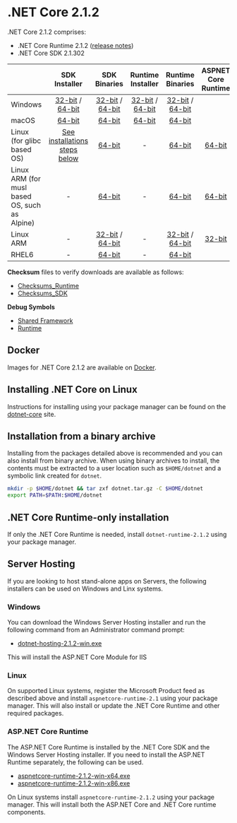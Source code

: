 # .NET Core 2.1.2

.NET Core 2.1.2 comprises:

* .NET Core Runtime 2.1.2 ([release notes](../2.1/2.1.2.md))
* .NET Core SDK 2.1.302

|         | SDK Installer                                         | SDK Binaries                                                         | Runtime Installer                                                  | Runtime Binaries                                                   | ASPNET Core Runtime |
| ------- | :---------------------------------------------------: | :-------------------------------------------------------------------:| :----------------------------------------------------------------: | :----------------------------------------------------------------: | :-----------------: |
| Windows | [32-bit](https://download.microsoft.com/download/4/0/9/40920432-3302-47a8-b13c-bbc4848ad114/dotnet-sdk-2.1.302-win-x86.exe) / [64-bit](https://download.microsoft.com/download/4/0/9/40920432-3302-47a8-b13c-bbc4848ad114/dotnet-sdk-2.1.302-win-x64.exe)  | [32-bit](https://download.microsoft.com/download/4/0/9/40920432-3302-47a8-b13c-bbc4848ad114/dotnet-sdk-2.1.302-win-x86.zip) / [64-bit](https://download.microsoft.com/download/4/0/9/40920432-3302-47a8-b13c-bbc4848ad114/dotnet-sdk-2.1.302-win-x64.zip) | [32-bit](https://download.microsoft.com/download/1/f/7/1f7755c5-934d-4638-b89f-1f4ffa5afe89/dotnet-runtime-2.1.2-win-x86.exe) / [64-bit](https://download.microsoft.com/download/1/f/7/1f7755c5-934d-4638-b89f-1f4ffa5afe89/dotnet-runtime-2.1.2-win-x64.exe) | [32-bit](https://download.microsoft.com/download/1/f/7/1f7755c5-934d-4638-b89f-1f4ffa5afe89/dotnet-runtime-2.1.2-win-x86.zip) / [64-bit](https://download.microsoft.com/download/1/f/7/1f7755c5-934d-4638-b89f-1f4ffa5afe89/dotnet-runtime-2.1.2-win-x64.zip) |
| macOS   | [64-bit](https://download.microsoft.com/download/4/0/9/40920432-3302-47a8-b13c-bbc4848ad114/dotnet-sdk-2.1.302-osx-x64.pkg)  | [64-bit](https://dotnetcli.blob.core.windows.net/dotnet/Sdk/2.1.302/dotnet-sdk-2.1.302-osx-x64.tar.gz)| [64-bit](https://download.microsoft.com/download/1/f/7/1f7755c5-934d-4638-b89f-1f4ffa5afe89/dotnet-runtime-2.1.2-osx-x64.pkg)      | [64-bit](https://download.microsoft.com/download/1/f/7/1f7755c5-934d-4638-b89f-1f4ffa5afe89/dotnet-runtime-2.1.2-osx-x64.tar.gz)   |
| Linux (for glibc based OS) | [See installations steps below](https://www.microsoft.com/net/download/linux)                         | [64-bit](https://download.microsoft.com/download/4/0/9/40920432-3302-47a8-b13c-bbc4848ad114/dotnet-sdk-2.1.302-linux-x64.tar.gz)     | - | [64-bit](https://download.microsoft.com/download/1/f/7/1f7755c5-934d-4638-b89f-1f4ffa5afe89/dotnet-runtime-2.1.2-linux-x64.tar.gz) |  [64-bit](https://download.microsoft.com/download/1/f/7/1f7755c5-934d-4638-b89f-1f4ffa5afe89/aspnetcore-runtime-2.1.2-linux-x64.tar.gz) |
| Linux ARM (for musl based OS, such as Alpine) | -             | [64-bit](https://download.microsoft.com/download/4/0/9/40920432-3302-47a8-b13c-bbc4848ad114/dotnet-sdk-2.1.302-linux-musl-x64.tar.gz)     | - | [64-bit](https://download.microsoft.com/download/1/f/7/1f7755c5-934d-4638-b89f-1f4ffa5afe89/dotnet-runtime-2.1.2-linux-musl-x64.tar.gz) | [64-bit](https://download.microsoft.com/download/1/f/7/1f7755c5-934d-4638-b89f-1f4ffa5afe89/aspnetcore-runtime-2.1.2-linux-musl-x64.tar.gz) |
| Linux ARM | -             | [32-bit](https://download.microsoft.com/download/4/0/9/40920432-3302-47a8-b13c-bbc4848ad114/dotnet-sdk-2.1.302-linux-arm.tar.gz) / [64-bit](https://download.microsoft.com/download/4/0/9/40920432-3302-47a8-b13c-bbc4848ad114/dotnet-sdk-2.1.302-linux-arm64.tar.gz)| - | [32-bit](https://download.microsoft.com/download/4/0/9/40920432-3302-47a8-b13c-bbc4848ad114/dotnet-sdk-2.1.302-linux-arm.tar.gz) / [64-bit](https://download.microsoft.com/download/1/f/7/1f7755c5-934d-4638-b89f-1f4ffa5afe89/dotnet-runtime-2.1.2-linux-arm64.tar.gz) | [32-bit](https://download.microsoft.com/download/1/f/7/1f7755c5-934d-4638-b89f-1f4ffa5afe89/aspnetcore-runtime-2.1.2-linux-arm.tar.gz) |
| RHEL6 | -                 | [64-bit](https://download.microsoft.com/download/4/0/9/40920432-3302-47a8-b13c-bbc4848ad114/dotnet-sdk-2.1.302-rhel.6-x64.tar.gz)    | - | [64-bit](https://download.microsoft.com/download/1/f/7/1f7755c5-934d-4638-b89f-1f4ffa5afe89/dotnet-runtime-2.1.2-rhel.6-x64.tar.gz) |

**Checksum** files to verify downloads are available as follows:
* [Checksums_Runtime](https://dotnetcli.blob.core.windows.net/dotnet/checksums/2.1.2-runtime-sha.txt)
* [Checksums_SDK](https://dotnetcli.blob.core.windows.net/dotnet/checksums/2.1.302-sdk-sha.txt)

**Debug Symbols**
* [Shared Framework](https://download.microsoft.com/download/1/f/7/1f7755c5-934d-4638-b89f-1f4ffa5afe89/coreclr-2.1-preview1-symbols.zip)
* [Runtime](https://download.microsoft.com/download/1/f/7/1f7755c5-934d-4638-b89f-1f4ffa5afe89/corefx-2.1-preview1-symbols.zip)

## Docker

Images for .NET Core 2.1.2 are available on [Docker](https://hub.docker.com/r/microsoft/dotnet/).

## Installing .NET Core on Linux

Instructions for installing using your package manager can be found on the [dotnet-core](https://www.microsoft.com/net/download/linux) site.

## Installation from a binary archive

Installing from the packages detailed above is recommended and you can also install from binary archive. When using binary archives to install, the contents must be extracted to a user location such as `$HOME/dotnet` and a symbolic link created for `dotnet`.

```bash
mkdir -p $HOME/dotnet && tar zxf dotnet.tar.gz -C $HOME/dotnet
export PATH=$PATH:$HOME/dotnet
```

## .NET Core Runtime-only installation

If only the .NET Core Runtime is needed, install `dotnet-runtime-2.1.2` using your package manager.

## Server Hosting

If you are looking to host stand-alone apps on Servers, the following installers can be used on Windows and Linx systems.

### Windows

You can download the Windows Server Hosting installer and run the following command from an Administrator command prompt:

* [dotnet-hosting-2.1.2-win.exe](https://download.microsoft.com/download/1/f/7/1f7755c5-934d-4638-b89f-1f4ffa5afe89/dotnet-hosting-2.1.2-win.exe)

This will install the ASP.NET Core Module for IIS

### Linux

On supported Linux systems, register the Microsoft Product feed as described above and install `aspnetcore-runtime-2.1` using your package manager. This will also install or update the .NET Core Runtime and other required packages.

### ASP.NET Core Runtime

The ASP.NET Core Runtime is installed by the .NET Core SDK and the Windows Server Hosting installer. If you need to install the ASP.NET Runtime separately, the following can be used.

* [aspnetcore-runtime-2.1.2-win-x64.exe](https://download.microsoft.com/download/1/f/7/1f7755c5-934d-4638-b89f-1f4ffa5afe89/aspnetcore-runtime-2.1.2-win-x64.exe)
* [aspnetcore-runtime-2.1.2-win-x86.exe](https://download.microsoft.com/download/1/f/7/1f7755c5-934d-4638-b89f-1f4ffa5afe89/aspnetcore-runtime-2.1.2-win-x86.exe)

On Linux systems install `aspnetcore-runtime-2.1.2` using your package manager. This will install both the ASP.NET Core and .NET Core runtime components.
